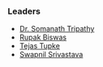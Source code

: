 ### Leaders
* [Dr. Somanath Tripathy](mailto:somanath.tripathy@owasp.org)
* [Rupak Biswas](mailto:rupak.biswas@owasp.org)
* [Tejas Tupke](mailto:tejas.tupke@owasp.org)
* [Swapnil Srivastava](mailto:swapnil.srivastava@owasp.org)
  
